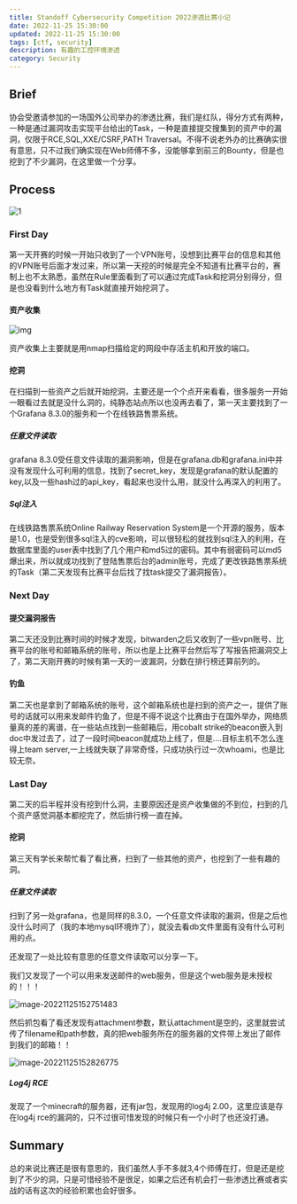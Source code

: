 ```yaml
---
title: Standoff Cybersecurity Competition 2022渗透比赛小记
date: 2022-11-25 15:30:00
updated: 2022-11-25 15:30:00
tags: [ctf, security]
description: 有趣的工控环境渗透
category: Security
---
```


## Brief

协会受邀请参加的一场国外公司举办的渗透比赛，我们是红队，得分方式有两种，一种是通过漏洞攻击实现平台给出的Task，一种是直接提交搜集到的资产中的漏洞，仅限于RCE,SQL,XXE/CSRF,PATH Traversal。不得不说老外办的比赛确实很有意思，只不过我们确实现在Web师傅不多，没能够拿到前三的Bounty，但是也挖到了不少漏洞，在这里做一个分享。

## Process

![1](https://ek1ng-typora.oss-cn-hangzhou.aliyuncs.com/img/1.PNG)

### First Day

第一天开赛的时候一开始只收到了一个VPN账号，没想到比赛平台的信息和其他的VPN账号后面才发过来，所以第一天挖的时候是完全不知道有比赛平台的，赛制上也不太熟悉，虽然在Rule里面看到了可以通过完成Task和挖洞分别得分，但是也没看到什么地方有Task就直接开始挖洞了。

#### 资产收集

![img](https://ek1ng-typora.oss-cn-hangzhou.aliyuncs.com/img/stf-nov-22-hint-scheme.png)

资产收集上主要就是用nmap扫描给定的网段中存活主机和开放的端口。

#### 挖洞

在扫描到一些资产之后就开始挖洞，主要还是一个个点开来看看，很多服务一开始一眼看过去就是没什么洞的，纯静态站点所以也没再去看了，第一天主要找到了一个Grafana 8.3.0的服务和一个在线铁路售票系统。

##### 任意文件读取

grafana 8.3.0受任意文件读取的漏洞影响，但是在grafana.db和grafana.ini中并没有发现什么可利用的信息，找到了secret_key，发现是grafana的默认配置的key,以及一些hash过的api_key，看起来也没什么用，就没什么再深入的利用了。

##### Sql注入

在线铁路售票系统Online Railway Reservation System是一个开源的服务，版本是1.0，也是受到很多sql注入的cve影响，可以很轻松的就找到sql注入的利用，在数据库里面的user表中找到了几个用户和md5过的密码。其中有弱密码可以md5爆出来，所以就成功找到了登陆售票后台的admin账号，完成了更改铁路售票系统的Task（第二天发现有比赛平台后找了找task提交了漏洞报告）。

### Next Day

#### 提交漏洞报告

第二天还没到比赛时间的时候才发现，bitwarden之后又收到了一些vpn账号、比赛平台的账号和邮箱系统的账号，所以也是上比赛平台然后写了写报告把漏洞交上了，第二天刚开赛的时候有第一天的一波漏洞，分数在排行榜还算前列的。

#### 钓鱼

第二天也是拿到了邮箱系统的账号，这个邮箱系统也是扫到的资产之一，提供了账号的话就可以用来发邮件钓鱼了，但是不得不说这个比赛由于在国外举办，网络质量真的差的离谱，在一些站点找到一些邮箱后，用cobalt strike的beacon嵌入到doc中发过去了，过了一段时间beacon就成功上线了，但是....目标主机不怎么连得上team server,一上线就失联了非常奇怪，只成功执行过一次whoami，也是比较无奈。

### Last Day

第二天的后半程并没有挖到什么洞，主要原因还是资产收集做的不到位，扫到的几个资产感觉洞基本都挖完了，然后排行榜一直在掉。

#### 挖洞

第三天有学长来帮忙看了看比赛，扫到了一些其他的资产，也挖到了一些有趣的洞。

##### 任意文件读取

扫到了另一处grafana，也是同样的8.3.0，一个任意文件读取的漏洞，但是之后也没什么时间了（我的本地mysql环境炸了），就没去看db文件里面有没有什么可利用的点。

还发现了一处比较有意思的任意文件读取可以分享一下。

我们又发现了一个可以用来发送邮件的web服务，但是这个web服务是未授权的！！！

![image-20221125152751483](https://ek1ng-typora.oss-cn-hangzhou.aliyuncs.com/img/image-20221125152751483.png)

然后抓包看了看还发现有attachment参数，默认attachment是空的，这里就尝试传了filename和path参数，真的把web服务所在的服务器的文件带上发出了邮件到我们的邮箱！！

![image-20221125152826775](https://ek1ng-typora.oss-cn-hangzhou.aliyuncs.com/img/image-20221125152826775.png)

##### Log4j RCE

发现了一个minecraft的服务器，还有jar包，发现用的log4j 2.00，这里应该是存在log4j rce的漏洞的，只不过很可惜发现的时候只有一个小时了也还没打通。

## Summary

总的来说比赛还是很有意思的，我们虽然人手不多就3,4个师傅在打，但是还是挖到了不少的洞，只是可惜经验不是很足，如果之后还有机会打一些渗透比赛或者实战的话有这次的经验积累也会好很多。